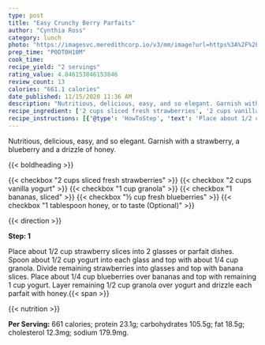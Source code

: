 ```yaml
---
type: post
title: "Easy Crunchy Berry Parfaits"
author: "Cynthia Ross"
category: lunch
photo: "https://imagesvc.meredithcorp.io/v3/mm/image?url=https%3A%2F%2Fimages.media-allrecipes.com%2Fuserphotos%2F1035420.jpg"
prep_time: "P0DT0H10M"
cook_time: 
recipe_yield: "2 servings"
rating_value: 4.846153846153846
review_count: 13
calories: "661.1 calories"
date_published: 11/15/2020 11:36 AM
description: "Nutritious, delicious, easy, and so elegant. Garnish with a strawberry, a blueberry and a drizzle of honey."
recipe_ingredient: ['2 cups sliced fresh strawberries', '2 cups vanilla yogurt', '1 cup granola', '1 bananas, sliced', '½ cup fresh blueberries', '1 tablespoon honey, or to taste']
recipe_instructions: [{'@type': 'HowToStep', 'text': 'Place about 1/2 cup strawberry slices into 2 glasses or parfait dishes. Spoon about 1/2 cup yogurt into each glass and top with about 1/4 cup granola. Divide remaining strawberries into glasses and top with banana slices. Place about 1/4 cup blueberries over bananas and top with remaining 1 cup yogurt. Layer remaining 1/2 cup granola over yogurt and drizzle each parfait with honey.\n'}]
---
```


Nutritious, delicious, easy, and so elegant. Garnish with a strawberry, a blueberry and a drizzle of honey. 

{{< boldheading >}}

{{< checkbox "2 cups sliced fresh strawberries" >}}
{{< checkbox "2 cups vanilla yogurt" >}}
{{< checkbox "1 cup granola" >}}
{{< checkbox "1  bananas, sliced" >}}
{{< checkbox "½ cup fresh blueberries" >}}
{{< checkbox "1 tablespoon honey, or to taste  (Optional)" >}}


{{< direction >}}

**Step: 1**

Place about 1/2 cup strawberry slices into 2 glasses or parfait dishes. Spoon about 1/2 cup yogurt into each glass and top with about 1/4 cup granola. Divide remaining strawberries into glasses and top with banana slices. Place about 1/4 cup blueberries over bananas and top with remaining 1 cup yogurt. Layer remaining 1/2 cup granola over yogurt and drizzle each parfait with honey.{{< span >}}

{{< nutrition >}}

**Per Serving:** 661 calories; protein 23.1g; carbohydrates 105.5g; fat 18.5g; cholesterol 12.3mg; sodium 179.9mg.